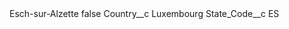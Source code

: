 <?xml version="1.0" encoding="UTF-8"?>
<CustomMetadata xmlns="http://soap.sforce.com/2006/04/metadata" xmlns:xsi="http://www.w3.org/2001/XMLSchema-instance" xmlns:xsd="http://www.w3.org/2001/XMLSchema">
    <label>Esch-sur-Alzette</label>
    <protected>false</protected>
    <values>
        <field>Country__c</field>
        <value xsi:type="xsd:string">Luxembourg</value>
    </values>
    <values>
        <field>State_Code__c</field>
        <value xsi:type="xsd:string">ES</value>
    </values>
</CustomMetadata>
